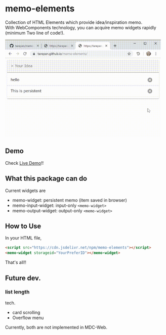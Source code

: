 # memo-elements

Collection of HTML Elements which provide idea/inspiration memo.  
With WebComponents technology, you can acquire memo widgets rapidly (minimum Two line of code!).

![demo_gif][]

[demo_gif]: ./docs/demo_0.0.1.gif

## Demo

Check [Live Demo][pages]!!

[pages]: https://tarepan.github.io/memo-elements/

## What this package can do

Current widgets are

- memo-widget: persistent memo (item saved in browser)
- memo-input-widget: input-only `<memo-widget>`
- memo-output-widget: output-only `<memo-widget>`

## How to Use

In your HTML file,

```html
<script src="https://cdn.jsdelivr.net/npm/memo-elements"></script>
<memo-widget storageid="YourPreferID"></memo-widget>
```

That's all!!

## Future dev.

### list length

tech.

- card scrolling
- Overflow menu

Currently, both are not implemented in MDC-Web.

